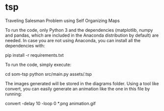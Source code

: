# tsp
Traveling Salesman Problem using Self Organizing Maps

To run the code, only Python 3 and the dependencies (matplotlib, numpy and pandas, which are included in the Anaconda distribution by default) are needed. In case you are not using Anaconda, you can install all the dependencies with:

pip install -r requirements.txt

To run the code, simply execute:

cd som-tsp
python src/main.py assets/<instance>.tsp

The images generated will be stored in the diagrams folder. Using a tool like convert, you can easily generate an animation like the one in this file by running:

convert -delay 10 -loop 0 *.png animation.gif
